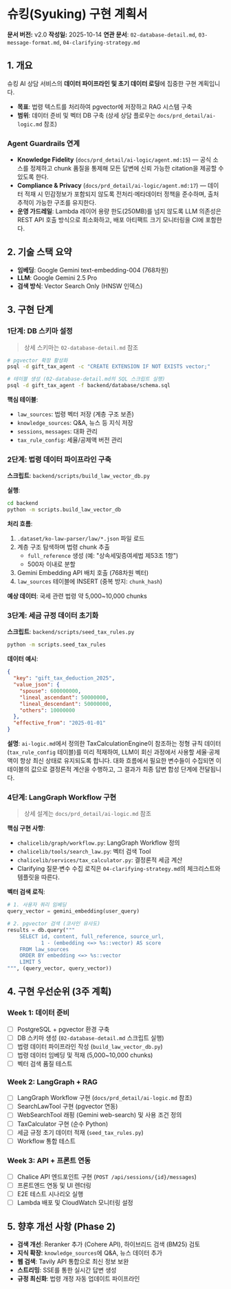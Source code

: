 # 슈킹(Syuking) 구현 계획서

**문서 버전:** v2.0
**작성일:** 2025-10-14
**연관 문서**: `02-database-detail.md`, `03-message-format.md`, `04-clarifying-strategy.md`

## 1. 개요

슈킹 AI 상담 서비스의 **데이터 파이프라인 및 초기 데이터 로딩**에 집중한 구현 계획입니다.

- **목표**: 법령 텍스트를 처리하여 pgvector에 저장하고 RAG 시스템 구축
- **범위**: 데이터 준비 및 벡터 DB 구축 (상세 상담 플로우는 `docs/prd_detail/ai-logic.md` 참조)

### Agent Guardrails 연계
- **Knowledge Fidelity** (`docs/prd_detail/ai-logic/agent.md:15`) — 공식 소스를 정제하고 chunk 품질을 통제해 모든 답변에 신뢰 가능한 citation을 제공할 수 있도록 한다.
- **Compliance & Privacy** (`docs/prd_detail/ai-logic/agent.md:17`) — 데이터 적재 시 민감정보가 포함되지 않도록 전처리·메타데이터 정책을 준수하며, 출처 추적이 가능한 구조를 유지한다.
- **운영 가드레일**: Lambda 레이어 용량 한도(250MB)를 넘지 않도록 LLM 의존성은 REST API 호출 방식으로 최소화하고, 배포 아티팩트 크기 모니터링을 CI에 포함한다.

## 2. 기술 스택 요약

- **임베딩**: Google Gemini text-embedding-004 (768차원)
- **LLM**: Google Gemini 2.5 Pro
- **검색 방식**: Vector Search Only (HNSW 인덱스)

## 3. 구현 단계

### 1단계: DB 스키마 설정

> 상세 스키마는 `02-database-detail.md` 참조

```bash
# pgvector 확장 활성화
psql -d gift_tax_agent -c "CREATE EXTENSION IF NOT EXISTS vector;"

# 테이블 생성 (02-database-detail.md의 SQL 스크립트 실행)
psql -d gift_tax_agent -f backend/database/schema.sql
```

**핵심 테이블**:
- `law_sources`: 법령 벡터 저장 (계층 구조 보존)
- `knowledge_sources`: Q&A, 뉴스 등 지식 저장
- `sessions`, `messages`: 대화 관리
- `tax_rule_config`: 세율/공제액 버전 관리

### 2단계: 법령 데이터 파이프라인 구축

**스크립트**: `backend/scripts/build_law_vector_db.py`

**실행**:
```bash
cd backend
python -m scripts.build_law_vector_db
```

**처리 흐름**:
1. `.dataset/ko-law-parser/law/*.json` 파일 로드
2. 계층 구조 탐색하며 법령 chunk 추출
   - `full_reference` 생성 (예: "상속세및증여세법 제53조 1항")
   - 500자 이내로 분할
3. Gemini Embedding API 배치 호출 (768차원 벡터)
4. `law_sources` 테이블에 INSERT (중복 방지: `chunk_hash`)

**예상 데이터**: 국세 관련 법령 약 5,000~10,000 chunks

### 3단계: 세금 규정 데이터 초기화

**스크립트**: `backend/scripts/seed_tax_rules.py`

```bash
python -m scripts.seed_tax_rules
```

**데이터 예시**:
```json
{
  "key": "gift_tax_deduction_2025",
  "value_json": {
    "spouse": 600000000,
    "lineal_ascendant": 50000000,
    "lineal_descendant": 50000000,
    "others": 10000000
  },
  "effective_from": "2025-01-01"
}
```

**설명**: `ai-logic.md`에서 정의한 TaxCalculationEngine이 참조하는 정형 규칙 데이터(`tax_rule_config` 테이블)를 미리 적재하여, LLM이 회신 과정에서 사용할 세율·공제액이 항상 최신 상태로 유지되도록 합니다. 대화 흐름에서 필요한 변수들이 수집되면 이 테이블의 값으로 결정론적 계산을 수행하고, 그 결과가 최종 답변 합성 단계에 전달됩니다.

### 4단계: LangGraph Workflow 구현

> 상세 설계는 `docs/prd_detail/ai-logic.md` 참조

**핵심 구현 사항**:
- `chalicelib/graph/workflow.py`: LangGraph Workflow 정의
- `chalicelib/tools/search_law.py`: 벡터 검색 Tool
- `chalicelib/services/tax_calculator.py`: 결정론적 세금 계산
- Clarifying 질문·변수 수집 로직은 `04-clarifying-strategy.md`의 체크리스트와 템플릿을 따른다.

**벡터 검색 로직**:
```python
# 1. 사용자 쿼리 임베딩
query_vector = gemini_embedding(user_query)

# 2. pgvector 검색 (코사인 유사도)
results = db.query("""
    SELECT id, content, full_reference, source_url,
           1 - (embedding <=> %s::vector) AS score
    FROM law_sources
    ORDER BY embedding <=> %s::vector
    LIMIT 5
""", (query_vector, query_vector))
```

## 4. 구현 우선순위 (3주 계획)

### Week 1: 데이터 준비
- [ ] PostgreSQL + pgvector 환경 구축
- [ ] DB 스키마 생성 (`02-database-detail.md` 스크립트 실행)
- [ ] 법령 데이터 파이프라인 작성 (`build_law_vector_db.py`)
- [ ] 법령 데이터 임베딩 및 적재 (5,000~10,000 chunks)
- [ ] 벡터 검색 품질 테스트

### Week 2: LangGraph + RAG
- [ ] LangGraph Workflow 구현 (`docs/prd_detail/ai-logic.md` 참조)
- [ ] SearchLawTool 구현 (pgvector 연동)
- [ ] WebSearchTool 래핑 (Gemini web-search) 및 사용 조건 정의
- [ ] TaxCalculator 구현 (순수 Python)
- [ ] 세금 규정 초기 데이터 적재 (`seed_tax_rules.py`)
- [ ] Workflow 통합 테스트

### Week 3: API + 프론트 연동
- [ ] Chalice API 엔드포인트 구현 (`POST /api/sessions/{id}/messages`)
- [ ] 프론트엔드 연동 및 UI 렌더링
- [ ] E2E 테스트 시나리오 실행
- [ ] Lambda 배포 및 CloudWatch 모니터링 설정

## 5. 향후 개선 사항 (Phase 2)

- **검색 개선**: Reranker 추가 (Cohere API), 하이브리드 검색 (BM25) 검토
- **지식 확장**: `knowledge_sources`에 Q&A, 뉴스 데이터 추가
- **웹 검색**: Tavily API 통합으로 최신 정보 보완
- **스트리밍**: SSE를 통한 실시간 답변 생성
- **규정 최신화**: 법령 개정 자동 업데이트 파이프라인
